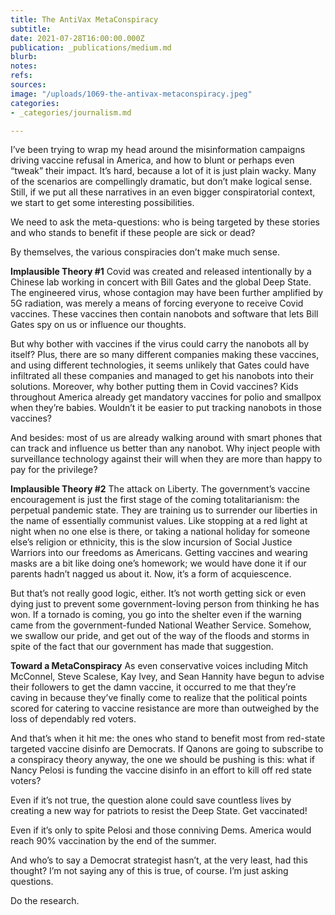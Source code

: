 ```yaml
---
title: The AntiVax MetaConspiracy
subtitle: 
date: 2021-07-28T16:00:00.000Z
publication: _publications/medium.md
blurb: 
notes: 
refs: 
sources: 
image: "/uploads/1069-the-antivax-metaconspiracy.jpeg"
categories:
- _categories/journalism.md

---
```

I’ve been trying to wrap my head around the misinformation campaigns driving vaccine refusal in America, and how to blunt or perhaps even “tweak” their impact. It’s hard, because a lot of it is just plain wacky. Many of the scenarios are compellingly dramatic, but don’t make logical sense. Still, if we put all these narratives in an even bigger conspiratorial context, we start to get some interesting possibilities.

We need to ask the meta-questions: who is being targeted by these stories and who stands to benefit if these people are sick or dead?

By themselves, the various conspiracies don’t make much sense.

**Implausible Theory #1**
Covid was created and released intentionally by a Chinese lab working in concert with Bill Gates and the global Deep State. The engineered virus, whose contagion may have been further amplified by 5G radiation, was merely a means of forcing everyone to receive Covid vaccines. These vaccines then contain nanobots and software that lets Bill Gates spy on us or influence our thoughts.

But why bother with vaccines if the virus could carry the nanobots all by itself? Plus, there are so many different companies making these vaccines, and using different technologies, it seems unlikely that Gates could have infiltrated all these companies and managed to get his nanobots into their solutions. Moreover, why bother putting them in Covid vaccines? Kids throughout America already get mandatory vaccines for polio and smallpox when they’re babies. Wouldn’t it be easier to put tracking nanobots in those vaccines?

And besides: most of us are already walking around with smart phones that can track and influence us better than any nanobot. Why inject people with surveillance technology against their will when they are more than happy to pay for the privilege?

**Implausible Theory #2**
The attack on Liberty. The government’s vaccine encouragement is just the first stage of the coming totalitarianism: the perpetual pandemic state. They are training us to surrender our liberties in the name of essentially communist values. Like stopping at a red light at night when no one else is there, or taking a national holiday for someone else’s religion or ethnicity, this is the slow incursion of Social Justice Warriors into our freedoms as Americans. Getting vaccines and wearing masks are a bit like doing one’s homework; we would have done it if our parents hadn’t nagged us about it. Now, it’s a form of acquiescence.

But that’s not really good logic, either. It’s not worth getting sick or even dying just to prevent some government-loving person from thinking he has won. If a tornado is coming, you go into the shelter even if the warning came from the government-funded National Weather Service. Somehow, we swallow our pride, and get out of the way of the floods and storms in spite of the fact that our government has made that suggestion.

**Toward a MetaConspiracy**
As even conservative voices including Mitch McConnel, Steve Scalese, Kay Ivey, and Sean Hannity have begun to advise their followers to get the damn vaccine, it occurred to me that they’re caving in because they’ve finally come to realize that the political points scored for catering to vaccine resistance are more than outweighed by the loss of dependably red voters.

And that’s when it hit me: the ones who stand to benefit most from red-state targeted vaccine disinfo are Democrats. If Qanons are going to subscribe to a conspiracy theory anyway, the one we should be pushing is this: what if Nancy Pelosi is funding the vaccine disinfo in an effort to kill off red state voters?

Even if it’s not true, the question alone could save countless lives by creating a new way for patriots to resist the Deep State. Get vaccinated! 

Even if it’s only to spite Pelosi and those conniving Dems. America would reach 90% vaccination by the end of the summer.

And who’s to say a Democrat strategist hasn’t, at the very least, had this thought? I’m not saying any of this is true, of course. I’m just asking questions. 

Do the research.